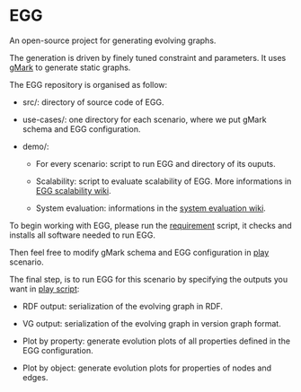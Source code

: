 # EGG

An open-source project for generating evolving graphs.

The generation is driven by finely tuned constraint and parameters. It uses [gMark](https://github.com/karimalami7/gmark/tree/gmark_for_egg) to generate static graphs.

The EGG repository is organised as follow:

* src/: directory of source code of EGG.

* use-cases/: one directory for each scenario, where we put gMark schema and EGG configuration.

* demo/: 

  * For every scenario:  script to run EGG and directory of its ouputs.
  
  * Scalability: script to evaluate scalability of EGG. More informations in [EGG scalability wiki](https://github.com/karimalami7/EGG/wiki/EGG-scalability).
  
  * System evaluation: informations in the [system evaluation wiki](https://github.com/karimalami7/EGG/wiki/System-Evaluation:-Historical-Reachability-Queries).

To begin working with EGG, please run the [requirement](https://github.com/karimalami7/EGG/blob/master/demo/scripts/requirement.sh) script, it checks and installs all software needed to run EGG.

Then feel free to modify gMark schema and EGG configuration in [play](https://github.com/karimalami7/EGG/tree/master/use_cases/play) scenario.

The final step, is to run EGG for this scenario by specifying the outputs you want in [play script](https://github.com/karimalami7/EGG/blob/master/demo/play/play-script.sh):

* RDF output: serialization of the evolving graph in RDF.

* VG output: serialization of the evolving graph in version graph format.

* Plot by property: generate evolution plots of all properties defined in the EGG configuration.

* Plot by object: generate evolution plots for properties of nodes and edges.  



